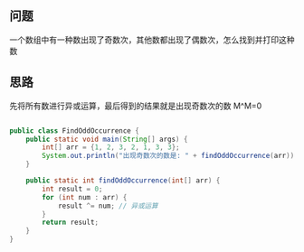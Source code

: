 ## 问题

一个数组中有一种数出现了奇数次，其他数都出现了偶数次，怎么找到并打印这种数

## 思路

先将所有数进行异或运算，最后得到的结果就是出现奇数次的数
M^M=0

```java

public class FindOddOccurrence {
    public static void main(String[] args) {
        int[] arr = {1, 2, 3, 2, 1, 3, 3};
        System.out.println("出现奇数次的数是: " + findOddOccurrence(arr));
    }

    public static int findOddOccurrence(int[] arr) {
        int result = 0;
        for (int num : arr) {
            result ^= num; // 异或运算
        }
        return result;
    }
}
```